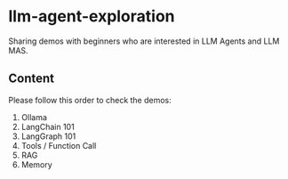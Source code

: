# llm-agent-exploration
Sharing demos with beginners who are interested in LLM Agents and LLM MAS.

## Content
Please follow this order to check the demos:
1. Ollama
2. LangChain 101
3. LangGraph 101
4. Tools / Function Call
5. RAG
6. Memory
